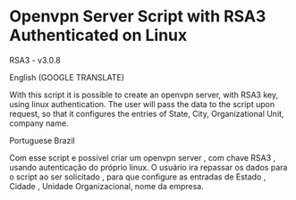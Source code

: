 # Openvpn Server Script with RSA3 Authenticated on Linux 
RSA3 - v3.0.8

English (GOOGLE TRANSLATE)

With this script it is possible to create an openvpn server, with RSA3  key, using linux authentication.
The user will pass the data to the script upon request, so that it configures the entries of State, City, Organizational Unit, company name.

Portuguese Brazil

Com esse script e possível criar  um openvpn server , com chave RSA3 , usando autenticação do próprio linux.
O usuário ira repassar os dados para o script ao ser solicitado , para que configure as entradas de Estado , Cidade , Unidade Organizacional, nome da empresa.